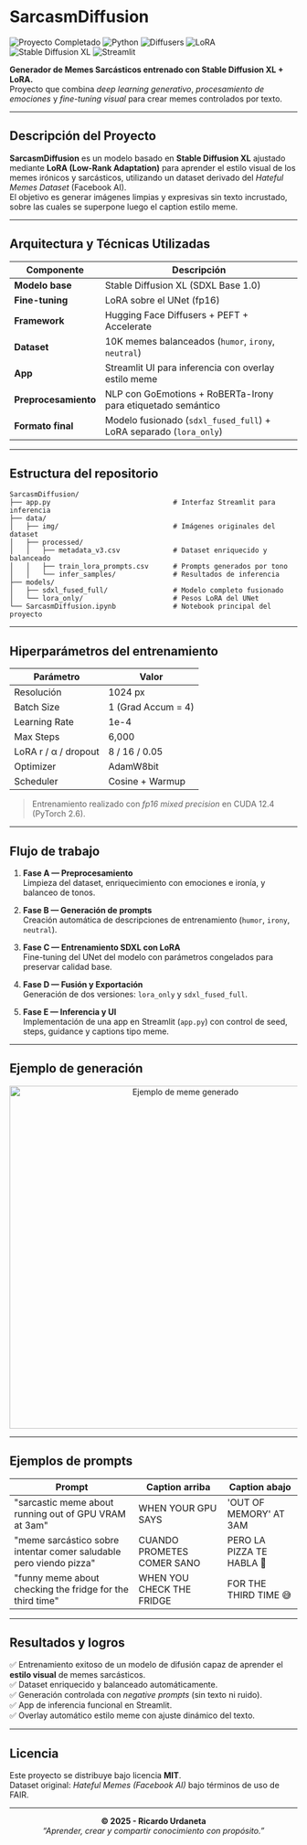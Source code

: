 # SarcasmDiffusion

<img src="https://img.shields.io/badge/Proyecto_Completado-%E2%9C%94-2ECC71?style=flat-square&logo=checkmarx&logoColor=white" alt="Proyecto Completado"/> <img src="https://img.shields.io/badge/Python-3.10%2B-3776AB?style=flat-square&logo=python&logoColor=white" alt="Python"/> <img src="https://img.shields.io/badge/Diffusers-0.35.1-orange?style=flat-square&logo=huggingface&logoColor=white" alt="Diffusers"/> <img src="https://img.shields.io/badge/LoRA-FineTuning-blue?style=flat-square&logo=openaichat&logoColor=white" alt="LoRA"/> <img src="https://img.shields.io/badge/Stable_Diffusion_XL-Model-9b59b6?style=flat-square&logo=ai&logoColor=white" alt="Stable Diffusion XL"/> <img src="https://img.shields.io/badge/Streamlit-App-FF4B4B?style=flat-square&logo=streamlit&logoColor=white" alt="Streamlit"/>

**Generador de Memes Sarcásticos entrenado con Stable Diffusion XL + LoRA.**  
Proyecto que combina *deep learning generativo*, *procesamiento de emociones* y *fine-tuning visual* para crear memes controlados por texto.

---

## Descripción del Proyecto
**SarcasmDiffusion** es un modelo basado en **Stable Diffusion XL** ajustado mediante **LoRA (Low-Rank Adaptation)** para aprender el estilo visual de los memes irónicos y sarcásticos, utilizando un dataset derivado del *Hateful Memes Dataset* (Facebook AI).  
El objetivo es generar imágenes limpias y expresivas sin texto incrustado, sobre las cuales se superpone luego el caption estilo meme.

---

## Arquitectura y Técnicas Utilizadas
| Componente | Descripción |
|-------------|-------------|
| **Modelo base** | Stable Diffusion XL (SDXL Base 1.0) |
| **Fine-tuning** | LoRA sobre el UNet (fp16) |
| **Framework** | Hugging Face Diffusers + PEFT + Accelerate |
| **Dataset** | 10K memes balanceados (`humor`, `irony`, `neutral`) |
| **App** | Streamlit UI para inferencia con overlay estilo meme |
| **Preprocesamiento** | NLP con GoEmotions + RoBERTa-Irony para etiquetado semántico |
| **Formato final** | Modelo fusionado (`sdxl_fused_full`) + LoRA separado (`lora_only`) |

---

## Estructura del repositorio

```
SarcasmDiffusion/
├── app.py                              # Interfaz Streamlit para inferencia
├── data/
│   ├── img/                            # Imágenes originales del dataset
│   ├── processed/
│   │   ├── metadata_v3.csv             # Dataset enriquecido y balanceado
│   │   ├── train_lora_prompts.csv      # Prompts generados por tono
│   │   └── infer_samples/              # Resultados de inferencia
├── models/
│   ├── sdxl_fused_full/                # Modelo completo fusionado
│   └── lora_only/                      # Pesos LoRA del UNet
└── SarcasmDiffusion.ipynb              # Notebook principal del proyecto

```

---

## Hiperparámetros del entrenamiento

| Parámetro | Valor |
|------------|-------|
| Resolución | 1024 px |
| Batch Size | 1 (Grad Accum = 4) |
| Learning Rate | 1e-4 |
| Max Steps | 6,000 |
| LoRA r / α / dropout | 8 / 16 / 0.05 |
| Optimizer | AdamW8bit |
| Scheduler | Cosine + Warmup |

> Entrenamiento realizado con *fp16 mixed precision* en CUDA 12.4 (PyTorch 2.6).

---

## Flujo de trabajo

1. **Fase A — Preprocesamiento**  
   Limpieza del dataset, enriquecimiento con emociones e ironía, y balanceo de tonos.

2. **Fase B — Generación de prompts**  
   Creación automática de descripciones de entrenamiento (`humor`, `irony`, `neutral`).

3. **Fase C — Entrenamiento SDXL con LoRA**  
   Fine-tuning del UNet del modelo con parámetros congelados para preservar calidad base.

4. **Fase D — Fusión y Exportación**  
   Generación de dos versiones: `lora_only` y `sdxl_fused_full`.

5. **Fase E — Inferencia y UI**  
   Implementación de una app en Streamlit (`app.py`) con control de seed, steps, guidance y captions tipo meme.

---

## Ejemplo de generación
<p align="center">
  <img width="600" src="img/sample_meme.png" alt="Ejemplo de meme generado"/>
</p>

---

## Ejemplos de prompts

| Prompt | Caption arriba | Caption abajo |
|--------|----------------|---------------|
| "sarcastic meme about running out of GPU VRAM at 3am" | WHEN YOUR GPU SAYS | 'OUT OF MEMORY' AT 3AM |
| "meme sarcástico sobre intentar comer saludable pero viendo pizza" | CUANDO PROMETES COMER SANO | PERO LA PIZZA TE HABLA 🍕 |
| "funny meme about checking the fridge for the third time" | WHEN YOU CHECK THE FRIDGE | FOR THE THIRD TIME 😅 |

---

## Resultados y logros

✅ Entrenamiento exitoso de un modelo de difusión capaz de aprender el **estilo visual** de memes sarcásticos.  
✅ Dataset enriquecido y balanceado automáticamente.  
✅ Generación controlada con *negative prompts* (sin texto ni ruido).  
✅ App de inferencia funcional en Streamlit.  
✅ Overlay automático estilo meme con ajuste dinámico del texto.

---

## Licencia
Este proyecto se distribuye bajo licencia **MIT**.  
Dataset original: *Hateful Memes (Facebook AI)* bajo términos de uso de FAIR.

---

<p align="center">
  <b>© 2025 - Ricardo Urdaneta</b><br>
  <i>“Aprender, crear y compartir conocimiento con propósito.”</i>
</p>
